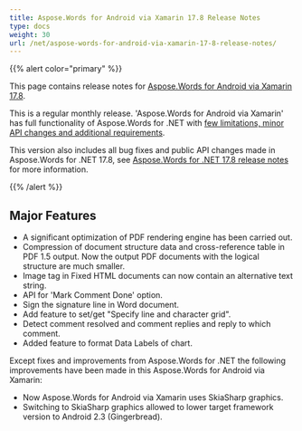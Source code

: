 ```yaml
---
title: Aspose.Words for Android via Xamarin 17.8 Release Notes
type: docs
weight: 30
url: /net/aspose-words-for-android-via-xamarin-17-8-release-notes/
---
```


{{% alert color="primary" %}} 

This page contains release notes for [Aspose.Words for Android via Xamarin 17.8](https://downloads.aspose.com/words/androidxamarin/new-releases/aspose.words-for-android-via-xamarin-17.8/).

This is a regular monthly release. 'Aspose.Words for Android via Xamarin' has full functionality of Aspose.Words for .NET with [few limitations, minor API changes and additional requirements](https://docs.aspose.com/words/net/xamarin-and-net-standard-2-0-limitations-and-api-differences/).

This version also includes all bug fixes and public API changes made in Aspose.Words for .NET 17.8, see [Aspose.Words for .NET 17.8 release notes](/words/net/aspose-words-for-net-17-8-release-notes/) for more information.

{{% /alert %}} 

## **Major Features**

- A significant optimization of PDF rendering engine has been carried out.
- Compression of document structure data and cross-reference table in PDF 1.5 output. Now the output PDF documents with the logical structure are much smaller.
- Image tag in Fixed HTML documents can now contain an alternative text string.
- API for 'Mark Comment Done' option.
- Sign the signature line in Word document.
- Add feature to set/get "Specify line and character grid".
- Detect comment resolved and comment replies and reply to which comment.
- Added feature to format Data Labels of chart.    



Except fixes and improvements from Aspose.Words for .NET the following improvements have been made in this Aspose.Words for Android via Xamarin:

- Now Aspose.Words for Android via Xamarin uses SkiaSharp graphics.
- Switching to SkiaSharp graphics allowed to lower target framework version to Android 2.3 (Gingerbread).
